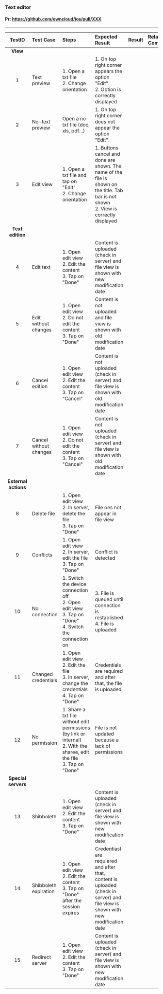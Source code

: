 ###  Text editor 

#### Pr: https://github.com/owncloud/ios/pull/XXX 


---

 
| TestID | Test Case | Steps | Expected Result | Result | Related Comment |
| :----: | :-------- | :---- | :-------------- | :----: | :-------------- |
|**View**||||||
| 1 | Text preview |  1. Open a txt file<br>2. Change orientation  | 1. On top right corner appears the option "Edit".<br> 2. Option is correctly displayed |  |  |
| 2 | No-text preview |  Open a no-txt file (doc, xls, pdf...)  | 1. On top right corner does not appear the option "Edit". |  |  |
| 3 | Edit view |  1. Open a txt file and tap on "Edit" <br>2. Change orientation  | 1. Buttons cancel and done are shown. The name of the file is shown on the title. Tab bar is not shown<br> 2. View is correctly displayed |  |  |
|**Text edition**||||||
| 4 | Edit text |  1. Open edit view<br>2. Edit the content<br>3. Tap on "Done" | Content is uploaded (check in server) and file view is shown with new modification date |  |  |
| 5 | Edit without changes |  1. Open edit view<br>2. Do not edit the content<br>3. Tap on "Done" | Content is not uploaded and file view is shown with old modification date |  |  |
| 6 | Cancel edition |  1. Open edit view<br>2. Edit the content<br>3. Tap on "Cancel" | Content is not uploaded (check in server) and file view is shown with old modification date |  |  |
| 7 | Cancel without changes |  1. Open edit view<br>2. Do not edit the content<br>3. Tap on "Cancel" | Content is not uploaded (check in server) and file view is shown with old modification date |  |  |
|**External actions**||||||
| 8 | Delete file |  1. Open edit view<br>2. In server, delete the file<br>3. Tap on "Done" | File oes not appear in file view |  |  |
| 9 | Conflicts |  1. Open edit view<br>2. In server, edit the file<br>3. Tap on "Done" | Conflict is detected|  |  |
| 10 | No connection |  1. Switch the device connection off<br>2. Open edit view<br>3. Tap on "Done"<br>4. Switch the connection on | 3. File is queued until connection is restablished<br>4. File is uploaded|  |  |
| 11 | Changed credentials |  1. Open edit view<br>2. Edit the file<br>3. In server, change the credentials<br>4. Tap on "Done"<br> | Credentials are required and after that, the file is uploaded|  |  |
| 12 | No permission |  1. Share a txt file without edit permissions (by link or internal)<br>2. With the sharee, edit the file<br>3. Tap on "Done" | File is not updated because a lack of permissions|  |  |
|**Special servers**||||||
| 13 | Shibboleth |  1. Open edit view<br>2. Edit the content<br>3. Tap on "Done" | Content is uploaded (check in server) and file view is shown with new modification date |  |  |
| 14 | Shibboleth expiration|  1. Open edit view<br>2. Edit the content<br>3. Tap on "Done" after the session expires | Credentiasl are requiered and after that, content is uploaded (check in server) and file view is shown with new modification date |  |  |
| 15 | Redirect server |  1. Open edit view<br>2. Edit the content<br>3. Tap on "Done" | Content is uploaded (check in server) and file view is shown with new modification date |  |  |